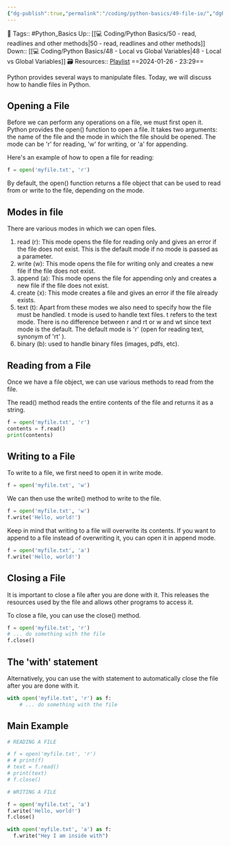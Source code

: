 ```yaml
---
{"dg-publish":true,"permalink":"/coding/python-basics/49-file-io/","dgPassFrontmatter":true,"noteIcon":"3","created":"2024-01-26T23:29:24.543+05:30","updated":"2024-01-28T23:28:59.854+05:30"}
---
```


🧶 Tags:: #Python_Basics 
Up:: [[💻 Coding/Python Basics/50 - read, readlines and other methods\|50 - read, readlines and other methods]]
Down:: [[💻 Coding/Python Basics/48 - Local vs Global Variables\|48 - Local vs Global Variables]]
🗃 Resources:: [Playlist](https://www.youtube.com/playlist?list=PLu0W_9lII9agwh1XjRt242xIpHhPT2llg)
==2024-01-26 - 23:29==

Python provides several ways to manipulate files. Today, we will discuss how to handle files in Python.

## Opening a File
Before we can perform any operations on a file, we must first open it. Python provides the open() function to open a file. It takes two arguments: the name of the file and the mode in which the file should be opened. The mode can be 'r' for reading, 'w' for writing, or 'a' for appending.

Here's an example of how to open a file for reading:
```python
f = open('myfile.txt', 'r')
```

By default, the open() function returns a file object that can be used to read from or write to the file, depending on the mode.

## Modes in file
There are various modes in which we can open files.

1. read (r): This mode opens the file for reading only and gives an error if the file does not exist. This is the default mode if no mode is passed as a parameter.
2. write (w): This mode opens the file for writing only and creates a new file if the file does not exist.
3. append (a): This mode opens the file for appending only and creates a new file if the file does not exist.
4. create (x): This mode creates a file and gives an error if the file already exists.
5. text (t): Apart from these modes we also need to specify how the file must be handled. t mode is used to handle text files. t refers to the text mode. There is no difference between r and rt or w and wt since text mode is the default. The default mode is 'r' (open for reading text, synonym of 'rt' ).
6. binary (b): used to handle binary files (images, pdfs, etc).

## Reading from a File
Once we have a file object, we can use various methods to read from the file.

The read() method reads the entire contents of the file and returns it as a string.
```python
f = open('myfile.txt', 'r')
contents = f.read()
print(contents)
```

## Writing to a File
To write to a file, we first need to open it in write mode.
```python
f = open('myfile.txt', 'w')
```

We can then use the write() method to write to the file.
```python
f = open('myfile.txt', 'w')
f.write('Hello, world!')
```

Keep in mind that writing to a file will overwrite its contents. If you want to append to a file instead of overwriting it, you can open it in append mode.
```python
f = open('myfile.txt', 'a')
f.write('Hello, world!')
```

## Closing a File
It is important to close a file after you are done with it. This releases the resources used by the file and allows other programs to access it.

To close a file, you can use the close() method.
```python
f = open('myfile.txt', 'r')
# ... do something with the file
f.close()
```

## The 'with' statement
Alternatively, you can use the with statement to automatically close the file after you are done with it.
```python
with open('myfile.txt', 'r') as f:
	# ... do something with the file
```

## Main Example
```python
# READING A FILE

# f = open('myfile.txt', 'r')
# # print(f)
# text = f.read()
# print(text)
# f.close()

# WRITING A FILE

f = open('myfile.txt', 'a')
f.write('Hello, world!')
f.close()

with open('myfile.txt', 'a') as f:
  f.write("Hey I am inside with")
```
